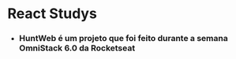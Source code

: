 # React Studys

* ### HuntWeb é um projeto que foi feito durante a semana OmniStack 6.0 da Rocketseat
